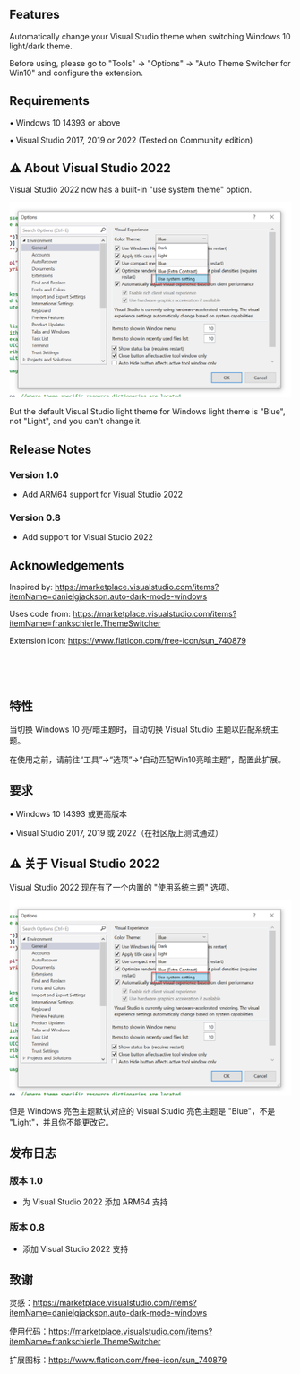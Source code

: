 ## Features

Automatically change your Visual Studio theme when switching Windows 10 light/dark theme.

Before using, please go to "Tools" → "Options" → "Auto Theme Switcher for Win10" and configure the extension.

## Requirements

• Windows 10 14393 or above

• Visual Studio 2017, 2019 or 2022 (Tested on Community edition)

## ⚠️ About Visual Studio 2022

Visual Studio 2022 now has a built-in "use system theme" option.

![Visual Studio 2022 built in theme settings](./.github/images/VS_2022_Built_in_Theme_Settings.png)

But the default Visual Studio light theme for Windows light theme is "Blue", not "Light", and you can't change it.

## Release Notes

### Version 1.0

- Add ARM64 support for Visual Studio 2022

### Version 0.8

- Add support for Visual Studio 2022

## Acknowledgements

Inspired by: https://marketplace.visualstudio.com/items?itemName=danielgjackson.auto-dark-mode-windows

Uses code from: https://marketplace.visualstudio.com/items?itemName=frankschierle.ThemeSwitcher

Extension icon: https://www.flaticon.com/free-icon/sun_740879

&nbsp;

&nbsp;

## 特性

当切换 Windows 10 亮/暗主题时，自动切换 Visual Studio 主题以匹配系统主题。

在使用之前，请前往“工具”→“选项”→“自动匹配Win10亮暗主题”，配置此扩展。

## 要求

• Windows 10 14393 或更高版本

• Visual Studio 2017, 2019 或 2022（在社区版上测试通过）

## ⚠️ 关于 Visual Studio 2022

Visual Studio 2022 现在有了一个内置的 "使用系统主题" 选项。

![Visual Studio 2022 built in theme settings](./.github/images/VS_2022_Built_in_Theme_Settings.png)

但是 Windows 亮色主题默认对应的 Visual Studio 亮色主题是 "Blue"，不是 "Light"，并且你不能更改它。

## 发布日志

### 版本 1.0

- 为 Visual Studio 2022 添加 ARM64 支持

### 版本 0.8

- 添加 Visual Studio 2022 支持

## 致谢

灵感：https://marketplace.visualstudio.com/items?itemName=danielgjackson.auto-dark-mode-windows

使用代码：https://marketplace.visualstudio.com/items?itemName=frankschierle.ThemeSwitcher

扩展图标：https://www.flaticon.com/free-icon/sun_740879
